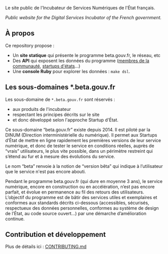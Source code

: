 Le site public de l'Incubateur de Services Numériques de l'État français.

*Public website for the Digital Services Incubator of the French government.*
 
## À propos

Ce repository propose :
- Un **site statique** qui présente le programme beta.gouv.fr, le réseau, etc
- Des **API** qui exposent les données du programme ([membres de la communauté](https://beta.gouv.fr/api/v2.6/authors.json), [startups d'états](https://beta.gouv.fr/api/v2.6/startups.json)...)
- Une **console Ruby** pour explorer les données : `make dsl`.

## Les sous-domaines *.beta.gouv.fr

Les sous-domaine de `*.beta.gouv.fr` sont réservés : 
- aux produits de l'incubateur
- respectant les principes décrits sur le site
- et donc développé selon l'approche Startup d'État.

Ce sous-domaine “beta.gouv.fr” existe depuis 2014. Il est piloté par la DINUM (Direction interministérielle du numérique). Il permet aux Startups d’État de mettre en ligne rapidement les premières versions de leur service numérique, et donc de tester le service en conditions réelles, auprès de “vrais” utilisateurs, le plus vite possible, dans un périmètre restreint qui s’étend au fur et à mesure des évolutions du service.

Le nom “beta” renvoie à la notion de “version bêta” qui indique à l’utilisateur que le service n'est pas encore abouti. 

Pendant le programme beta.gouv.fr (qui dure en moyenne 3 ans), le service numérique, encore en construction ou en accélération, n’est pas encore parfait, et évolue en permanence au fil des retours des utilisateurs. L’objectif du programme est de bâtir des services utiles et exemplaires et conformes aux standards décrits ci-dessous (accessibles, sécurisés, respectueux des données personnelles, conformes au système de design de l’État, au code source ouvert…) par une démarche d’amélioration continue.

## Contribution et développement

Plus de détails ici : [CONTRIBUTING.md](https://github.com/betagouv/beta.gouv.fr/blob/master/CONTRIBUTING.md)

